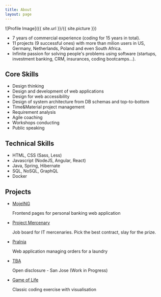 ```yaml
---
title: About
layout: page
---
```

![Profile Image]({{ site.url }}/{{ site.picture }})

<ul>
<li>7 years of commercial experience (coding for 15 years in total).</li>
<li>11 projects (9 successful ones) with more than milion users in US, Germany, Netherlands, Poland and even South Africa.</li>
<li>Infinite passion for solving people's problems using software (startups, investment banking, CRM, insurances, coding bootcamps...).</li>
</ul>

<h2>Core Skills</h2>

<ul class="skill-list">
	<li>Design thinking</li>
	<li>Design and development of web applications</li>
	<li>Design for web accessibility</li>
	<li>Design of system architecture from DB schemas and top-to-bottom</li>
	<li>Time&Material project management</li>
	<li>Requirement analysis</li>
	<li>Agile coaching</li>
	<li>Workshops conducting</li>
	<li>Public speaking</li>
</ul>

<h2>Technical Skills</h2>

<ul class="skill-list">
	<li>HTML, CSS (Sass, Less)</li>
	<li>Javascript (NodeJS, Angular, React)</li>
	<li>Java, Spring, Hibernate</li>
	<li>SQL, NoSQL, GraphQL</li>
	<li>Docker</li>
</ul>

<h2>Projects</h2>

<ul>
	<li><a href="https://login.ingbank.pl/mojeing/">MojeING</a>
	<p>Frontend pages for personal banking web application</p></li>
	<li><a href="http://youscrap.herokuapp.com/">Project Mercenary</a>
	<p>Job board for IT mercenaries. Pick the best contract, slay for the prize. </p></li>
	<li><a href="https://pralnia-cb0e8.web.app/">Pralnia</a>
	<p>Web application managing orders for a laundry</p></li>
	<li><a href="#">TBA</a>
	<p>Open disclosure - San Jose (Work in Progress)</p></li>
	<li><a href="https://klaskowski.github.io/Game-of-Life/">Game of Life</a><p>Classic coding exercise with visualisation</p></li>
</ul>
